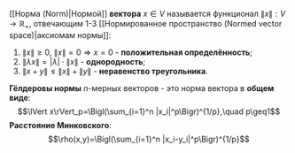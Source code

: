 [[Норма (Norm)|Нормой]] **вектора** $x \in V$ называется функционал $\lVert x\rVert: V \rightarrow \mathbb{R}_+$, отвечающим 1-3 [[Нормированное пространство (Normed vector space)|аксиомам нормы]]:
1. $\lVert x\rVert \geq 0, \: \lVert x\rVert =0 \Rightarrow x=0$ - **положительная определённость**;
2. $\lVert \lambda x \rVert=|\lambda| \cdot \lVert x\rVert$ - **однородность**;
3. $\lVert x+y \rVert \leq \lVert x \rVert + \lVert y \rVert$ - **неравенство треугольника**.

**Гёлдеровы нормы** $n$-мерных векторов - это норма вектора в **общем виде**:$$\lVert x\rVert_p=\Bigl(\sum_{i=1}^n |x_i|^p\Bigr)^{1/p},\quad p\geq1$$**Расстояние Минковского**:$$\rho(x,y)=\Bigl(\sum_{i=1}^n |x_i-y_i|^p\Bigr)^{1/p}$$